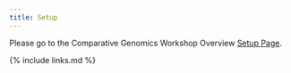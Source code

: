 ```yaml
---
title: Setup
---
```

Please go to the Comparative Genomics Workshop Overview [Setup Page](https://czirion.github.io/comparative-genomics-workshop/setup.html).

{% include links.md %}
